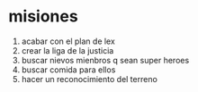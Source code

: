 # misiones 

1. acabar con el plan de lex
2. crear la liga de la justicia 
3. buscar nievos mienbros q sean super heroes 
4. buscar comida para ellos
5. hacer un reconocimiento del terreno